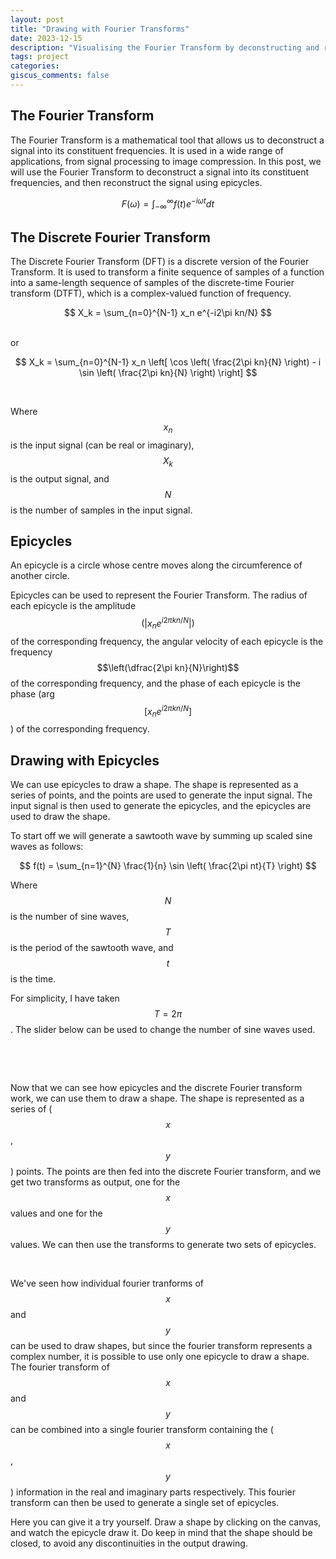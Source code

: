 ```yaml
---
layout: post
title: "Drawing with Fourier Transforms"
date: 2023-12-15
description: "Visualising the Fourier Transform by deconstructing and reconstructing an input signal using epicycles."
tags: project
categories:
giscus_comments: false
---
```


## The Fourier Transform

The Fourier Transform is a mathematical tool that allows us to deconstruct a signal into its constituent frequencies. It is used in a wide range of applications, from signal processing to image compression. In this post, we will use the Fourier Transform to deconstruct a signal into its constituent frequencies, and then reconstruct the signal using epicycles.

$$ F(\omega) = \int_{-\infty}^{\infty} f(t) e^{-i\omega t} dt $$

## The Discrete Fourier Transform

The Discrete Fourier Transform (DFT) is a discrete version of the Fourier Transform. It is used to transform a finite sequence of samples of a function into a same-length sequence of samples of the discrete-time Fourier transform (DTFT), which is a complex-valued function of frequency.

$$ X_k = \sum_{n=0}^{N-1} x_n e^{-i2\pi kn/N} $$

<br>
or
<br>

$$ X_k = \sum_{n=0}^{N-1} x_n \left[ \cos \left( \frac{2\pi kn}{N} \right) - i \sin \left( \frac{2\pi kn}{N} \right) \right] $$

<br>

Where $$x_n$$ is the input signal (can be real or imaginary), $$X_k$$ is the output signal, and $$N$$ is the number of samples in the input signal.

## Epicycles

An epicycle is a circle whose centre moves along the circumference of another circle. 

Epicycles can be used to represent the Fourier Transform. The radius of each epicycle is the amplitude $$\left(\vert x_ne^{i2\pi kn/N}\vert\right)$$ of the corresponding frequency, the angular velocity of each epicycle is the frequency $$\left(\dfrac{2\pi kn}{N}\right)$$ of the corresponding frequency, and the phase of each epicycle is the phase (arg$$\left[x_ne^{i2\pi kn/N}\right]$$) of the corresponding frequency.

## Drawing with Epicycles

We can use epicycles to draw a shape. The shape is represented as a series of points, and the points are used to generate the input signal. The input signal is then used to generate the epicycles, and the epicycles are used to draw the shape.

To start off we will generate a sawtooth wave by summing up scaled sine waves as follows:

$$ f(t) = \sum_{n=1}^{N} \frac{1}{n} \sin \left( \frac{2\pi nt}{T} \right) $$

Where $$N$$ is the number of sine waves, $$T$$ is the period of the sawtooth wave, and $$t$$ is the time.

For simplicity, I have taken $$T=2\pi$$. The slider below can be used to change the number of sine waves used.


<div class="col-sm-3" id="sawtooth" style="position: relative; left: -2vw;">
    <p id="slider-value" style="display: inline-block;"></p>
    <p id="slider" style="display: inline-block;"></p>
    <script src="{{ '/assets/js/fourier-transform/p5.js' | relative_url }}"></script>
    <script src="{{ '/assets/js/fourier-transform/discrete-fourier-transform.js' | relative_url }}"></script>
    <script src="{{ '/assets/js/fourier-transform/complex-number.js' | relative_url }}"></script>
    <script src="{{ '/assets/js/fourier-transform/functions.js' | relative_url }}"></script>
    <script src="{{ '/assets/js/fourier-transform/batman.js' | relative_url }}"></script>
    <script src="{{ '/assets/js/fourier-transform/fourier-transform-drawing.js' | relative_url }}"></script>
</div>

<br>

Now that we can see how epicycles and the discrete Fourier transform work, we can use them to draw a shape. The shape is represented as a series of ($$x$$, $$y$$) points. The points are then fed into the discrete Fourier transform, and we get two transforms as output, one for the $$x$$ values and one for the $$y$$ values. We can then use the transforms to generate two sets of epicycles.

<div class="col-sm-3" id="batman" style="position: relative; left: -2vw;"></div>

<br>

We've seen how individual fourier tranforms of $$x$$ and $$y$$ can be used to draw shapes, but since the fourier transform represents a complex number, it is possible to use only one epicycle to draw a shape. The fourier transform of $$x$$ and $$y$$ can be combined into a single fourier transform containing the ($$x$$, $$y$$) information in the real and imaginary parts respectively. This fourier transform can then be used to generate a single set of epicycles.

Here you can give it a try yourself. Draw a shape by clicking on the canvas, and watch the epicycle draw it. Do keep in mind that the shape should be closed, to avoid any discontinuities in the output drawing.

<div class="col-sm-3" id="user" style="position: relative; left: -2vw;"></div>
